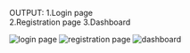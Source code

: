 OUTPUT:
1.Login page<br/>
2.Registration page
3.Dashboard

![login page](https://user-images.githubusercontent.com/101400227/202498809-f3ef9fc6-b731-44fe-8978-5cdc676ab9e7.png)
![registration page](https://user-images.githubusercontent.com/101400227/202498983-4df33623-1982-4c1b-a8fa-d1e58e811d7d.png)
![dashboard](https://user-images.githubusercontent.com/101400227/202506452-65df516a-1e85-4b67-a276-2150cb0e3575.png)

